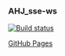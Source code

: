 ### AHJ_sse-ws

[![Build status](https://ci.appveyor.com/api/projects/status/mmofyulfsbsd6rum?svg=true)](https://ci.appveyor.com/project/CoolPaK/ahj-sse-ws-front)

[GitHub Pages]()
